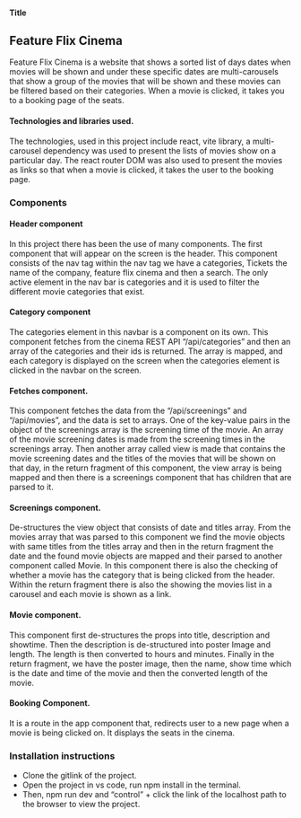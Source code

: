 #### Title 
## Feature Flix Cinema
Feature Flix Cinema is a website that shows a sorted list of days dates when movies will be shown and under these specific dates are multi-carousels that show a group of the movies that will be shown and these movies can be filtered based on their categories. When a movie is clicked, it takes you to a booking page of the seats.

#### Technologies and libraries used.
The technologies, used in this project include react, vite library, a multi-carousel dependency was used to present the lists of movies show on a particular day. The react router DOM was also used to present the movies as links so that when a movie is clicked, it takes the user to the booking page. 

### Components
#### Header component
In this project there has been the use of many components. The first component that will appear on the screen is the header. This component consists of the nav tag within the nav tag we have a categories, Tickets the name of the company, feature flix cinema and then a search. The only active element in the nav bar is categories and it is used to filter the different movie categories that exist.

#### Category component
The categories element in this navbar is a component on its own. This component fetches from the cinema REST API “/api/categories” and then an array of the categories and their ids is returned. The array is mapped, and each category is displayed on the screen when the categories element is clicked in the navbar on the screen. 

#### Fetches component.
This component fetches the data from the “/api/screenings” and “/api/movies”, and the data is set to arrays. One of the key-value pairs in the object of the screenings array is the screening time of the movie. An array of the movie screening dates is made from the screening times in the screenings array. Then another array called view is made that contains the movie screening dates and the titles of the movies that will be shown on that day, in the return fragment of this component, the view array is being mapped and then there is a screenings component that has children that are parsed to it.

#### Screenings component.
De-structures the view object that consists of date and titles array. From the movies array that was parsed to this component we find the movie objects with same titles from the titles array and then in the return fragment the date and the found movie objects are mapped and their parsed to another component called Movie. In this component there is also the checking of whether a movie has the category that is being clicked from the header. Within the return fragment there is also the showing the movies list in a carousel and each movie is shown as a link.

#### Movie component.
This component first de-structures the props into title, description and showtime. Then the description is de-structured into poster Image and length. The length is then converted to hours and minutes. Finally in the return fragment, we have the poster image, then the name, show time which is the date and time of the movie and then the converted length of the movie.

#### Booking Component.
It is a route in the app component that, redirects user to a new page when a movie is being clicked on. It displays the seats in the cinema.
 
### Installation instructions 
* Clone the gitlink of the project.
* Open the project in vs code, run npm install in the terminal.
* Then, npm run dev and “control” + click the link of the localhost path to the browser to view the project. 


